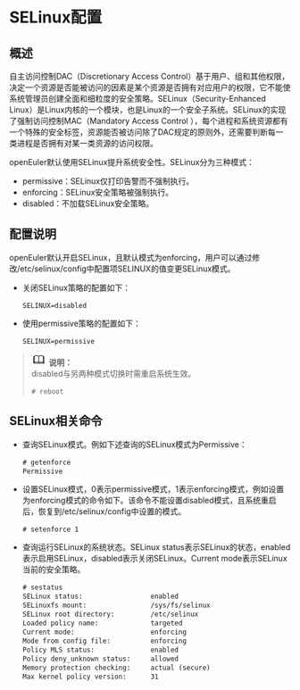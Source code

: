 # SELinux配置

## 概述

自主访问控制DAC（Discretionary Access Control）基于用户、组和其他权限，决定一个资源是否能被访问的因素是某个资源是否拥有对应用户的权限，它不能使系统管理员创建全面和细粒度的安全策略。SELinux（Security-Enhanced Linux）是Linux内核的一个模块，也是Linux的一个安全子系统。SELinux的实现了强制访问控制MAC（Mandatory Access Control ），每个进程和系统资源都有一个特殊的安全标签，资源能否被访问除了DAC规定的原则外，还需要判断每一类进程是否拥有对某一类资源的访问权限。

openEuler默认使用SELinux提升系统安全性。SELinux分为三种模式：

-   permissive：SELinux仅打印告警而不强制执行。
-   enforcing：SELinux安全策略被强制执行。
-   disabled：不加载SELinux安全策略。

## 配置说明
openEuler默认开启SELinux，且默认模式为enforcing，用户可以通过修改/etc/selinux/config中配置项SELINUX的值变更SELinux模式。

-   关闭SELinux策略的配置如下：

    ```
    SELINUX=disabled
    ```

-   使用permissive策略的配置如下：

    ```
    SELINUX=permissive
    ```


>![](public_sys-resources/icon-note.gif) **说明：**   
>disabled与另两种模式切换时需重启系统生效。  
>```  
># reboot  
>```  

## SELinux相关命令

-   查询SELinux模式。例如下述查询的SELinux模式为Permissive：

    ```
    # getenforce
    Permissive
    ```

-   设置SELinux模式，0表示permissive模式，1表示enforcing模式，例如设置为enforcing模式的命令如下。该命令不能设置disabled模式，且系统重启后，恢复到/etc/selinux/config中设置的模式。

    ```
    # setenforce 1
    ```

-   查询运行SELinux的系统状态。SELinux status表示SELinux的状态，enabled表示启用SELinux，disabled表示关闭SELinux。Current mode表示SELinux当前的安全策略。

    ```
    # sestatus
    SELinux status:                 enabled
    SELinuxfs mount:                /sys/fs/selinux
    SELinux root directory:         /etc/selinux
    Loaded policy name:             targeted
    Current mode:                   enforcing
    Mode from config file:          enforcing
    Policy MLS status:              enabled
    Policy deny_unknown status:     allowed
    Memory protection checking:     actual (secure)
    Max kernel policy version:      31
    ```


